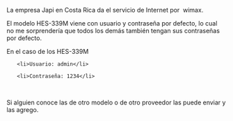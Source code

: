 <html><body><p>La empresa Japi en Costa Rica da el servicio de Internet por  wimax.



El modelo HES-339M viene con usuario y contraseña por defecto, lo cual no me sorprendería que todos los demás también tengan sus contraseñas por defecto.



En el caso de los HES-339M



</p><ul>

    <li>Usuario: admin</li>

    <li>Contraseña: 1234</li>

</ul>



 



Si alguien conoce las de otro modelo o de otro proveedor las puede enviar y las agrego.</body></html>